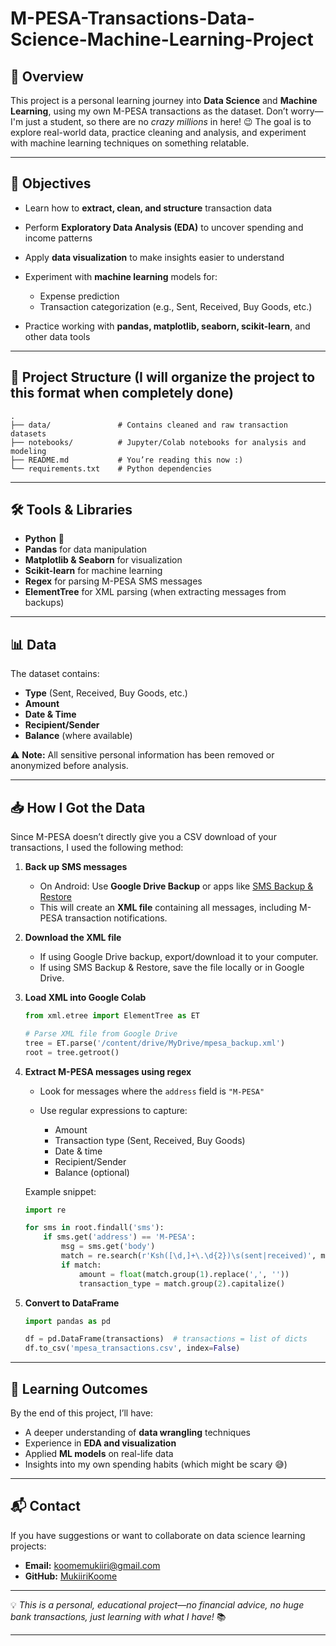 # M-PESA-Transactions-Data-Science-Machine-Learning-Project

## 📌 Overview

This project is a personal learning journey into **Data Science** and **Machine Learning**, using my own M-PESA transactions as the dataset.
Don’t worry—I'm just a student, so there are no *crazy millions* in here! 😉
The goal is to explore real-world data, practice cleaning and analysis, and experiment with machine learning techniques on something relatable.

---

## 🎯 Objectives

* Learn how to **extract, clean, and structure** transaction data
* Perform **Exploratory Data Analysis (EDA)** to uncover spending and income patterns
* Apply **data visualization** to make insights easier to understand
* Experiment with **machine learning** models for:

  * Expense prediction
  * Transaction categorization (e.g., Sent, Received, Buy Goods, etc.)
* Practice working with **pandas, matplotlib, seaborn, scikit-learn**, and other data tools

---

## 📂 Project Structure (I will organize the project to this format when completely done)

```
.
├── data/               # Contains cleaned and raw transaction datasets
├── notebooks/          # Jupyter/Colab notebooks for analysis and modeling
├── README.md           # You’re reading this now :)
└── requirements.txt    # Python dependencies
```

---

## 🛠️ Tools & Libraries

* **Python** 🐍
* **Pandas** for data manipulation
* **Matplotlib & Seaborn** for visualization
* **Scikit-learn** for machine learning
* **Regex** for parsing M-PESA SMS messages
* **ElementTree** for XML parsing (when extracting messages from backups)

---

## 📊 Data

The dataset contains:

* **Type** (Sent, Received, Buy Goods, etc.)
* **Amount**
* **Date & Time**
* **Recipient/Sender**
* **Balance** (where available)

⚠️ **Note:** All sensitive personal information has been removed or anonymized before analysis.

---

## 📥 How I Got the Data

Since M-PESA doesn’t directly give you a CSV download of your transactions, I used the following method:

1. **Back up SMS messages**

   * On Android: Use **Google Drive Backup** or apps like [SMS Backup & Restore](https://play.google.com/store/apps/details?id=com.riteshsahu.SMSBackupRestore)
   * This will create an **XML file** containing all messages, including M-PESA transaction notifications.

2. **Download the XML file**

   * If using Google Drive backup, export/download it to your computer.
   * If using SMS Backup & Restore, save the file locally or in Google Drive.

3. **Load XML into Google Colab**

   ```python
   from xml.etree import ElementTree as ET

   # Parse XML file from Google Drive
   tree = ET.parse('/content/drive/MyDrive/mpesa_backup.xml')
   root = tree.getroot()
   ```

4. **Extract M-PESA messages using regex**

   * Look for messages where the `address` field is `"M-PESA"`
   * Use regular expressions to capture:

     * Amount
     * Transaction type (Sent, Received, Buy Goods)
     * Date & time
     * Recipient/Sender
     * Balance (optional)

   Example snippet:

   ```python
   import re

   for sms in root.findall('sms'):
       if sms.get('address') == 'M-PESA':
           msg = sms.get('body')
           match = re.search(r'Ksh([\d,]+\.\d{2})\s(sent|received)', msg.lower())
           if match:
               amount = float(match.group(1).replace(',', ''))
               transaction_type = match.group(2).capitalize()
   ```

5. **Convert to DataFrame**

   ```python
   import pandas as pd

   df = pd.DataFrame(transactions)  # transactions = list of dicts
   df.to_csv('mpesa_transactions.csv', index=False)
   ```

---

## 🚀 Learning Outcomes

By the end of this project, I’ll have:

* A deeper understanding of **data wrangling** techniques
* Experience in **EDA and visualization**
* Applied **ML models** on real-life data
* Insights into my own spending habits (which might be scary 😅)

---

## 📬 Contact

If you have suggestions or want to collaborate on data science learning projects:

* **Email:** [koomemukiiri@gmail.com](mailto:koomemukiiri@gmail.com)
* **GitHub:** [MukiiriKoome](https://github.com/MukiiriKoome)

---

💡 *This is a personal, educational project—no financial advice, no huge bank transactions, just learning with what I have!* 📚

---

